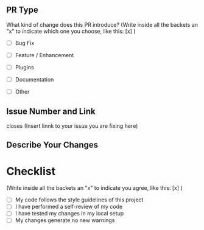## PR Type

What kind of change does this PR introduce?
(Write inside all the backets an "x" to indicate which one you choose, like this: [x] )

- [ ] Bug Fix
- [ ] Feature / Enhancement
- [ ] Plugins
- [ ] Documentation
- [ ] Other


## Issue Number and Link
closes (Insert linnk to your issue you are fixing here)


## Describe Your Changes



# Checklist 
(Write inside all the backets an "x" to indicate you agree, like this: [x] )

- [ ] My code follows the style guidelines of this project
- [ ] I have performed a self-review of my code
- [ ] I have tested my changes in my local setup
- [ ] My changes generate no new warnings
